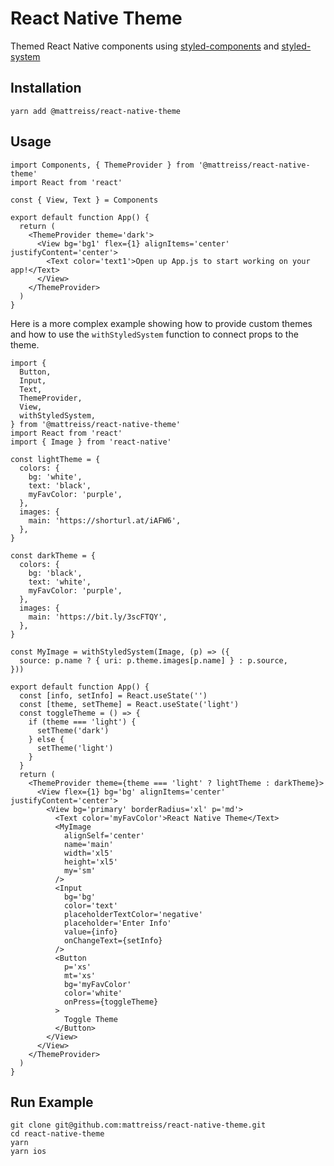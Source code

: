 # React Native Theme
Themed React Native components using [styled-components](https://github.com/styled-components/styled-components) and [styled-system](https://github.com/styled-system/styled-system) 

## Installation
```
yarn add @mattreiss/react-native-theme
```

## Usage
```
import Components, { ThemeProvider } from '@mattreiss/react-native-theme'
import React from 'react'

const { View, Text } = Components

export default function App() {
  return (
    <ThemeProvider theme='dark'>
      <View bg='bg1' flex={1} alignItems='center' justifyContent='center'>
        <Text color='text1'>Open up App.js to start working on your app!</Text>
      </View>
    </ThemeProvider>
  )
}
```
Here is a more complex example showing how to provide custom themes and how to use the `withStyledSystem` function to connect props to the theme.
```
import {
  Button,
  Input,
  Text,
  ThemeProvider,
  View,
  withStyledSystem,
} from '@mattreiss/react-native-theme'
import React from 'react'
import { Image } from 'react-native'

const lightTheme = {
  colors: {
    bg: 'white',
    text: 'black',
    myFavColor: 'purple',
  },
  images: {
    main: 'https://shorturl.at/iAFW6',
  },
}

const darkTheme = {
  colors: {
    bg: 'black',
    text: 'white',
    myFavColor: 'purple',
  },
  images: {
    main: 'https://bit.ly/3scFTQY',
  },
}

const MyImage = withStyledSystem(Image, (p) => ({
  source: p.name ? { uri: p.theme.images[p.name] } : p.source,
}))

export default function App() {
  const [info, setInfo] = React.useState('')
  const [theme, setTheme] = React.useState('light')
  const toggleTheme = () => {
    if (theme === 'light') {
      setTheme('dark')
    } else {
      setTheme('light')
    }
  }
  return (
    <ThemeProvider theme={theme === 'light' ? lightTheme : darkTheme}>
      <View flex={1} bg='bg' alignItems='center' justifyContent='center'>
        <View bg='primary' borderRadius='xl' p='md'>
          <Text color='myFavColor'>React Native Theme</Text>
          <MyImage
            alignSelf='center'
            name='main'
            width='xl5'
            height='xl5'
            my='sm'
          />
          <Input
            bg='bg'
            color='text'
            placeholderTextColor='negative'
            placeholder='Enter Info'
            value={info}
            onChangeText={setInfo}
          />
          <Button
            p='xs'
            mt='xs'
            bg='myFavColor'
            color='white'
            onPress={toggleTheme}
          >
            Toggle Theme
          </Button>
        </View>
      </View>
    </ThemeProvider>
  )
}
```

## Run Example
```
git clone git@github.com:mattreiss/react-native-theme.git
cd react-native-theme
yarn
yarn ios
```